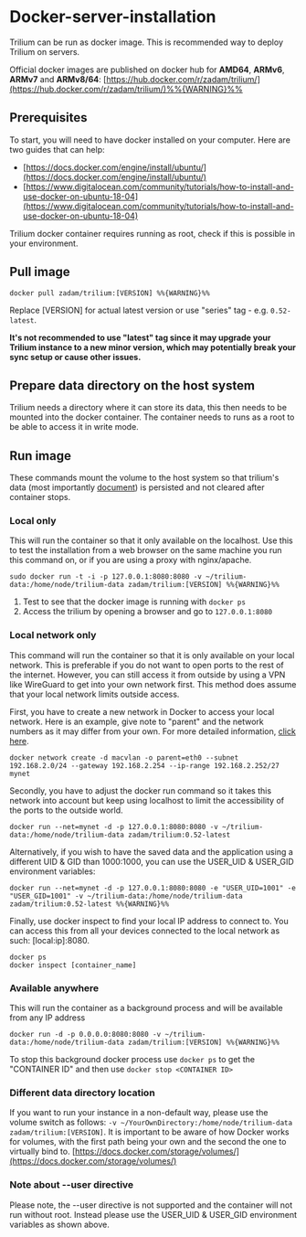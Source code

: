 # Docker-server-installation
Trilium can be run as docker image. This is recommended way to deploy Trilium on servers.

Official docker images are published on docker hub for **AMD64**, **ARMv6**, **ARMv7** and **ARMv8/64**: [https://hub.docker.com/r/zadam/trilium/](https://hub.docker.com/r/zadam/trilium/)%%{WARNING}%%

Prerequisites
-------------

To start, you will need to have docker installed on your computer. Here are two guides that can help:

*   [https://docs.docker.com/engine/install/ubuntu/](https://docs.docker.com/engine/install/ubuntu/)
*   [https://www.digitalocean.com/community/tutorials/how-to-install-and-use-docker-on-ubuntu-18-04](https://www.digitalocean.com/community/tutorials/how-to-install-and-use-docker-on-ubuntu-18-04)

Trilium docker container requires running as root, check if this is possible in your environment.

Pull image
----------

```text-plain
docker pull zadam/trilium:[VERSION] %%{WARNING}%%
```

Replace \[VERSION\] for actual latest version or use "series" tag - e.g. `0.52-latest`.

**It's not recommended to use "latest" tag since it may upgrade your Trilium instance to a new minor version, which may potentially break your sync setup or cause other issues.**

Prepare data directory on the host system
-----------------------------------------

Trilium needs a directory where it can store its data, this then needs to be mounted into the docker container. The container needs to runs as a root to be able to access it in write mode.

Run image
---------

These commands mount the volume to the host system so that trilium's data (most importantly [document](Document.md)) is persisted and not cleared after container stops.

### Local only

This will run the container so that it only available on the localhost. Use this to test the installation from a web browser on the same machine you run this command on, or if you are using a proxy with nginx/apache.

```text-plain
sudo docker run -t -i -p 127.0.0.1:8080:8080 -v ~/trilium-data:/home/node/trilium-data zadam/trilium:[VERSION] %%{WARNING}%%
```

1.  Test to see that the docker image is running with `docker ps`
2.  Access the trilium by opening a browser and go to `127.0.0.1:8080`

### Local network only

This command will run the container so that it is only available on your local network. This is preferable if you do not want to open ports to the rest of the internet. However, you can still access it from outside by using a VPN like WireGuard to get into your own network first. This method does assume that your local network limits outside access.

First, you have to create a new network in Docker to access your local network. Here is an example, give note to "parent" and the network numbers as it may differ from your own. For more detailed information, [click here](https://blog.oddbit.com/post/2018-03-12-using-docker-macvlan-networks/).

```text-plain
docker network create -d macvlan -o parent=eth0 --subnet 192.168.2.0/24 --gateway 192.168.2.254 --ip-range 192.168.2.252/27 mynet
```

Secondly, you have to adjust the docker run command so it takes this network into account but keep using localhost to limit the accessibility of the ports to the outside world.

```text-plain
docker run --net=mynet -d -p 127.0.0.1:8080:8080 -v ~/trilium-data:/home/node/trilium-data zadam/trilium:0.52-latest
```

Alternatively, if you wish to have the saved data and the application using a different UID & GID than 1000:1000, you can use the USER\_UID & USER\_GID environment variables:

```text-plain
docker run --net=mynet -d -p 127.0.0.1:8080:8080 -e "USER_UID=1001" -e "USER_GID=1001" -v ~/trilium-data:/home/node/trilium-data zadam/trilium:0.52-latest %%{WARNING}%% 
```

Finally, use docker inspect to find your local IP address to connect to. You can access this from all your devices connected to the local network as such: \[local:ip\]:8080.

```text-plain
docker ps
docker inspect [container_name] 
```

### Available anywhere

This will run the container as a background process and will be available from any IP address

```text-plain
docker run -d -p 0.0.0.0:8080:8080 -v ~/trilium-data:/home/node/trilium-data zadam/trilium:[VERSION] %%{WARNING}%%
```

To stop this background docker process use `docker ps` to get the "CONTAINER ID" and then use `docker stop <CONTAINER ID>`

### Different data directory location

If you want to run your instance in a non-default way, please use the volume switch as follows: `-v ~/YourOwnDirectory:/home/node/trilium-data zadam/trilium:[VERSION]`. It is important to be aware of how Docker works for volumes, with the first path being your own and the second the one to virtually bind to. [https://docs.docker.com/storage/volumes/](https://docs.docker.com/storage/volumes/)

### Note about --user directive

Please note, the --user directive is not supported and the container will not run without root. Instead please use the USER\_UID & USER\_GID environment variables as shown above.
